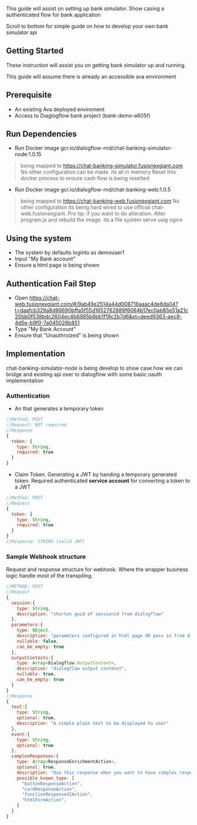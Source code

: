 This guide will assist on setting up bank simulator.
Show casing a authenticated flow for bank application

Scroll to bottom for simple guide on how to develop your own bank simulator api

## Getting Started
These instruction will assist you on getting bank simulator up and running.

This guide will assume there is already an accessible ava environment

## Prerequisite
- An existing Ava deployed enviroment
- Access to Diaglogflow bank project (bank-demo-a605f)

## Run Dependencies 
- Run Docker image  gcr.io/dialogflow-rnd/chat-banking-simulator-node:1.0.15
> being mapped to https://chat-banking-simulator.fusionexgiant.com
> No other configuration can be made. its all in memory
> Reset this docker process to ensure cash flow is being resetted

- Run Docker image  gcr.io/dialogflow-rnd/chat-banking-web:1.0.5
> being mapped to https://chat-banking-web.fusionexgiant.com
> No other configuration its being hard wired to use official chat-web.fusionexgiant.
> Pro tip: if you want to do alteration. Alter program.js and rebuild the image. Its a file system serve usig nginx


## Using the system
- The system by defaults loginto as demouser1
- Input "My Bank account"
- Ensure a html page is being shown


## Authentication Fail Step
- Open https://chat-web.fusionexgiant.com/#/9ab49e2514a44d008716aaac4de6da04?t=daafcb329a8d86690bffa5f55d1652762889f6064b17ec0ab85e51a21c20bb0f538bdc2604ec4b6985b8bb1f19c2b7d6&et=deed9363-aec8-4d5e-b9f0-7a045026b851 
- Type "My Bank Account"
- Ensure that "Unauthroized" is being shown


## Implementation
chat-banking-simulator-node is being develop to show case how we can bridge and existing api over to dialogflow with some basic oauth implementation

### Authentication
- An that generates a temporary token
```javascript
//Method: POST
//Request: NOT required
//Response
{
  token: { 
    type: String,
    required: true
  }
}
```
- Claim Token. Generating a JWT by handing a temporary generated token. Required authenticated **service account** for converting a token to a JWT

```javascript
//Method: POST
//Request
{
  token: { 
    type: String,
    required: true
  }
}
//Response: STRING (valid JWT)
```

### Sample Webhook structure
Request and response structure for webhook. Where the wrapper business logic handle most of the transpiling.

```javascript
//METHOD: POST
//Request
{
  session:{
    type: String,
    description: "shorten guid of sessionid from dialogflow"
  },
  parameters:{
    type: Object,
    description: "parameters configured in html page OR pass in from dialogflow"
    nullable: false,
    can_be_empty: true
  },
  outputContexts:{
    type: Array<Dialogflow.OutputContext>,
    description: "dialogflow output contenxt",
    nullable: true,
    can_be_empty: true
  }
}
//Response
{
  text:{
    type: String,
    optional: true,
    description: "A simple plain text to be displayed to user"
  },
  event:{
    type: String,
    optional: true
  },
  complexResponses:{
    type: Array<ResponseEnrichmentAction>,
    optional: true,
    description: "Use this response when you want to have complex responeses, to view a list of supported object. make use of the user interface on what are the objects can be created. Use web inspector to preview the actual structure",
    possible_known_type: [
      "buttonResponseAction",
      "cardResponseAction",
      "functionResponseV2Action",
      "htmlFormAction",
    ]
  }
}
```

